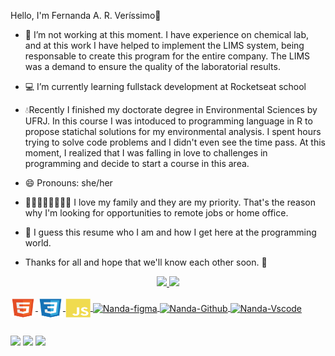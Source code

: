 Hello, I'm Fernanda A. R. Veríssimo👋

- 🔭 I’m not working at this moment. I have experience on chemical lab, and at this work I have helped to implement the LIMS system, being responsable to create this program for the entire company. The LIMS was a demand to ensure the quality of the laboratorial results. 
- 💻 I’m currently learning fullstack development at Rocketseat school
- 💧Recently I finished my doctorate degree in Environmental Sciences by UFRJ. In this course I was intoduced to programming language in R to propose statichal solutions for my environmental analysis. I spent hours trying to solve code problems and I didn't even see the time pass. At this moment, I realized that I was falling in love to challenges in programming and decide to start a course in this area.
- 😄 Pronouns: she/her
- 👨🏻‍👩🏻‍👦🏻‍👦🏻 I love my family and they are my priority. That's the reason why I'm looking for opportunities to remote jobs or home office.

- 🤗 I guess this resume who I am and how I get here at the programming world.

- Thanks for all and hope that we'll know each other soon. 🥰

<div align="center">
  <a href="https://github.com/NandaReisVerissimo">
  <img height="180em" src="https://github-readme-stats.vercel.app/api?username=NandaReisVerissimo&show_icons=true&theme=cobalt&include_all_commits=true&count_private=true"/>
  <img height="180em" src="https://github-readme-stats.vercel.app/api/top-langs/?username=NandaReisVerissimo&layout=compact&langs_count=7&theme=cobalt"/>
</div>
 
<div style="display: inline_block"><br>
   <img align="center" alt="Nanda-HTML" height="30" width="40" src="https://raw.githubusercontent.com/devicons/devicon/master/icons/html5/html5-original.svg">
   <img align="center" alt="Nanda-CSS" height="30" width="40" src="https://raw.githubusercontent.com/devicons/devicon/master/icons/css3/css3-original.svg">
   <img align="center" alt="David-Js" height="30" width="40" src="https://raw.githubusercontent.com/devicons/devicon/master/icons/javascript/javascript-plain.svg">
   <img align="center" alt="Nanda-figma" height="30" width="40" src="https://cdn.jsdelivr.net/gh/devicons/devicon/icons/figma/figma-original.svg" />
   <img align="center" alt="Nanda-Github" height="30" width="40" src="https://cdn.jsdelivr.net/gh/devicons/devicon/icons/github/github-original.svg" />
   <img align="center" alt="Nanda-Vscode" height="30" width="40" src="https://cdn.jsdelivr.net/gh/devicons/devicon/icons/vscode/vscode-original.svg" />


  </div>
  
##

<div> 
 <a href="https://discord.com/channels/@me" target="_blank"><img src="https://img.shields.io/badge/Discord-7289DA?style=for-the-badge&logo=discord&logoColor=white" target="_blank"></a> 
  <a href = "mailto:nandareis83@gmail.com"><img src="https://img.shields.io/badge/-Gmail-%23333?style=for-the-badge&logo=gmail&logoColor=white" target="_blank"></a>
  <a href="https://www.linkedin.com/in/fernandaarverissimo/" target="_blank"><img src="https://img.shields.io/badge/-LinkedIn-%230077B5?style=for-the-badge&logo=linkedin&logoColor=white" target="_blank"></a> 
  
</div>
 
